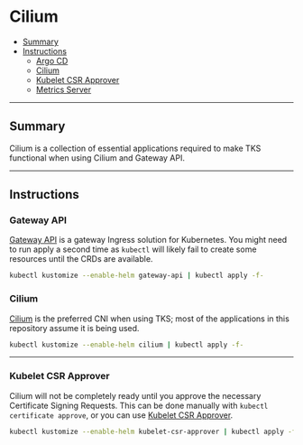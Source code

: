 # Cilium

* [Summary](#summary)
* [Instructions](#instructions)
  * [Argo CD](#argo-cd)
  * [Cilium](#cilium)
  * [Kubelet CSR Approver](#kubelet-csr-approver)
  * [Metrics Server](#metrics-server)

<hr>

## Summary

Cilium is a collection of essential applications required to make TKS functional when using Cilium and Gateway API.

<hr>

## Instructions

### Gateway API

[Gateway API](https://gateway-api.sigs.k8s.io/) is a gateway Ingress solution for Kubernetes. You might need to run apply a second time as `kubectl` will likely fail to create some resources until the CRDs are available.

```bash
kubectl kustomize --enable-helm gateway-api | kubectl apply -f-
```

### Cilium

[Cilium](https://cilium.io/) is the preferred CNI when using TKS; most of the applications in this repository assume it is being used.

```bash
kubectl kustomize --enable-helm cilium | kubectl apply -f-
```

<hr>

### Kubelet CSR Approver

Cilium will not be completely ready until you approve the necessary Certificate Signing Requests. This can be done manually with `kubectl certificate approve`, or you can use [Kubelet CSR Approver](https://github.com/postfinance/kubelet-csr-approver). 

```bash
kubectl kustomize --enable-helm kubelet-csr-approver | kubectl apply -f-
```
